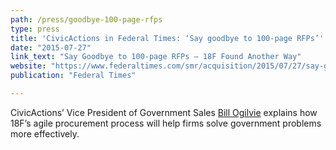 ```yaml
---
path: /press/goodbye-100-page-rfps
type: press
title: 'CivicActions in Federal Times: ‘Say goodbye to 100-page RFPs’'
date: "2015-07-27"
link_text: "Say Goodbye to 100-page RFPs – 18F Found Another Way"
website: "https://www.federaltimes.com/smr/acquisition/2015/07/27/say-goodbye-to-100-page-rfps-18f-found-another-way/"
publication: "Federal Times"

---
```


CivicActions’ Vice President of Government Sales [Bill Ogilvie](https://civicactions.com/team/bill-ogilvie) explains how 18F’s agile procurement process will help firms solve government problems more effectively.
